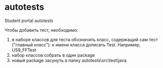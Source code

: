 autotests
=========

Student portal autotests

﻿Чтобы добавить тест, необходимо:
1) в наборе классов для теста обозначить класс, содержащий сам тест ("главный класс"): к имени класса дописать Test. Например, US9_FFTest
2) набор классов собрать в один package
3) новый package засунуть в папку autotests\src\test\java
